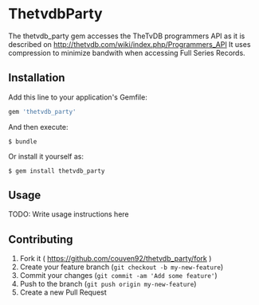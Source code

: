 # ThetvdbParty

The thetvdb_party gem accesses the TheTvDB programmers API as it is described on http://thetvdb.com/wiki/index.php/Programmers_API
It uses compression to minimize bandwith when accessing Full Series Records.

## Installation

Add this line to your application's Gemfile:

```ruby
gem 'thetvdb_party'
```

And then execute:

    $ bundle

Or install it yourself as:

    $ gem install thetvdb_party

## Usage

TODO: Write usage instructions here

## Contributing

1. Fork it ( https://github.com/couven92/thetvdb_party/fork )
2. Create your feature branch (`git checkout -b my-new-feature`)
3. Commit your changes (`git commit -am 'Add some feature'`)
4. Push to the branch (`git push origin my-new-feature`)
5. Create a new Pull Request
